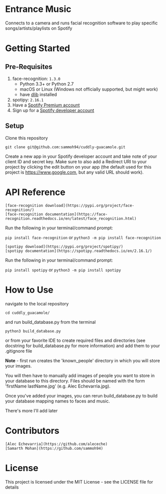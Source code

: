 # Entrance Music
Connects to a camera and runs facial recognition software to play specific songs/artists/playlists on Spotify

# Getting Started
## Pre-Requisites
1. face-recognition: `1.3.0`
    - Python 3.3+ or Python 2.7
    - macOS or Linux (Windows not officially supported, but might work)
    - have [dlib](https://gist.github.com/ageitgey/629d75c1baac34dfa5ca2a1928a7aeaf) installed
2. spotipy: `2.16.1`
3. Have a [Spotify Premium account](https://www.spotify.com/ca-en/premium/)
4. Sign up for a [Spotify developer account](https://developer.spotify.com)

## Setup
Clone this repository

`git clone git@github.com:sammoh94/cuddly-guacamole.git`

Create a new app in your Spotify developer account and take note of your client ID and secret key.
Make sure to also add a Redirect URI to your project by clicking the edit button on your app (the default used for this project is https://www.google.com, but any valid URL should work).

# API Reference
```
[face-recognition download](https://pypi.org/project/face-recognition/)
[face-recognition documentation](https://face-recognition.readthedocs.io/en/latest/face_recognition.html)
```

Run the following in your terminal/command prompt:

`pip install face-recognition`
or
`python3 -m pip install face-recognition`

```
[spotipy download](https://pypi.org/project/spotipy/)
[spotipy documentation](https://spotipy.readthedocs.io/en/2.16.1/)
```

Run the following in your terminal/command prompt:

`pip install spotipy`
or
`python3 -m pip install spotipy`

# How to Use
navigate to the local repository

`cd cuddly_guacamole/`

and run build_database.py from the terminal

`python3 build_database.py`

or from your favorite IDE to create required files and directories (see docstring for build_database.py for more information) and add them to your .gitignore file

**Note** - first run creates the 'known_people' directory in which you will store your images.

You will then have to manually add images of people you want to store in your database to this directory. Files should be named with the form 'firstName lastName.jpg' (e.g. Alec Echevarria.jpg).

Once you've added your images, you can rerun build_database.py to build your database mapping names to faces and music.

There's more I'll add later

# Contributors
```
[Alec Echevarria](https://github.com/aleceche)
[Samarth Mohan](https://github.com/sammoh94)
```

# License
This project is licensed under the MIT License - see the LICENSE file for details
